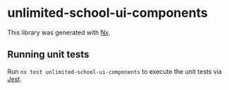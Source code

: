 # unlimited-school-ui-components

This library was generated with [Nx](https://nx.dev).

## Running unit tests

Run `nx test unlimited-school-ui-components` to execute the unit tests via [Jest](https://jestjs.io).
